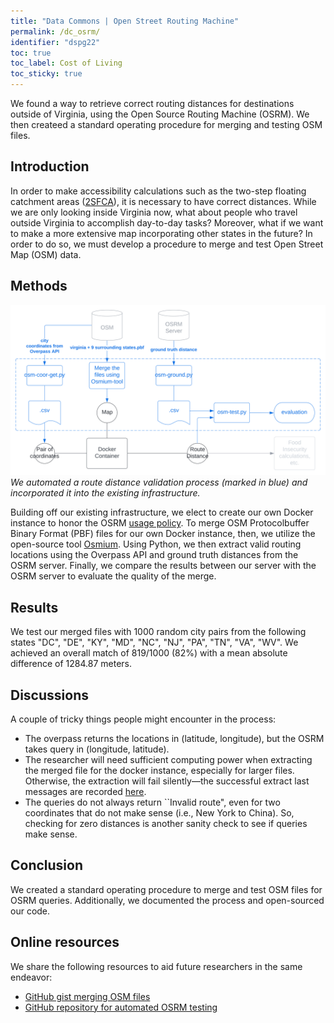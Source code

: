 ```yaml
---
title: "Data Commons | Open Street Routing Machine"
permalink: /dc_osrm/
identifier: "dspg22"
toc: true
toc_label: Cost of Living
toc_sticky: true
---
```


We found a way to retrieve correct routing distances for destinations outside of Virginia, using the Open Source Routing Machine (OSRM). We then createed a standard operating procedure for merging and testing OSM files.

## Introduction

In order to make accessibility calculations such as the two-step floating catchment areas  ([2SFCA](https://en.wikipedia.org/wiki/Two-step_floating_catchment_area_method)), it is necessary to have correct distances. While we are only looking inside Virginia now, what about people who travel outside Virginia to accomplish day-to-day tasks? Moreover, what if we want to make a more extensive map incorporating other states in the future? In order to do so, we must develop a procedure to merge and test Open Street Map (OSM) data.

## Methods
![OSRM Updates](../assets/img/osrm_updates.svg)
*We automated a route distance validation process (marked in blue) and incorporated it into the existing infrastructure.*

Building off our existing infrastructure, we elect to create our own Docker instance to honor the OSRM [usage policy](https://github.com/Project-OSRM/osrm-backend/wiki/Api-usage-policy). To merge OSM Protocolbuffer Binary Format (PBF) files for our own Docker instance, then, we utilize the open-source tool [Osmium](https://osmcode.org/osmium-tool/). Using Python, we then extract valid routing locations using the Overpass API and ground truth distances from the OSRM server. Finally, we compare the results between our server with the OSRM server to evaluate the quality of the merge.

## Results
We test our merged files with 1000 random city pairs from the following states "DC", "DE", "KY", "MD", "NC", "NJ", "PA", "TN", "VA", "WV". We achieved an overall match of 819/1000 (82\%) with a mean absolute difference of 1284.87 meters.

## Discussions
A couple of tricky things people might encounter in the process:
  - The overpass returns the locations in (latitude, longitude), but the OSRM takes query in (longitude, latitude).
  - The researcher will need sufficient computing power when extracting the merged file for the docker instance, especially for larger files. Otherwise, the extraction will fail silently—the successful extract last messages are recorded [here](https://gist.github.com/yaoeh/859cefaea7b61046d084ead1b3d104a1).
  - The queries do not always return ``Invalid route", even for two coordinates that do not make sense (i.e., New York to China). So, checking for zero distances is another sanity check to see if queries make sense.

## Conclusion
We created a standard operating procedure to merge and test OSM files for OSRM queries. Additionally, we documented the process and open-sourced our code.

## Online resources
We share the following resources to aid future researchers in the same endeavor:

- [GitHub gist merging OSM files](https://gist.github.com/yaoeh/859cefaea7b61046d084ead1b3d104a1)
- [GitHub repository for automated OSRM testing](https://github.com/yaoeh/dspg22_osm-tester)
